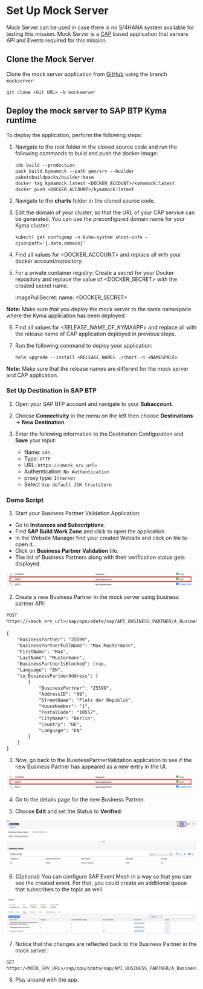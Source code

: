 # Set Up Mock Server
Mock Server can be used in case there is no S/4HANA system available for testing this mission. Mock Server is a [CAP](https://cap.cloud.sap/docs/get-started/) based application that servers API and Events required for this mission.
## Clone the Mock Server

Clone the mock server application from [GitHub](https://github.com/SAP-samples/btp-s4hana-kyma-business-process-extension) using the branch `mockserver`:

```
git clone <Git URL> -b mockserver
```

## Deploy the mock server to SAP BTP Kyma runtime

To deploy the application, perform the following steps:

1. Navigate to the root folder in the cloned source code and run the following commands to build and push the docker image:

    ```shell
    cds build --production
    pack build kymamock --path gen/srv --builder paketobuildpacks/builder:base
    docker tag kymamock:latest <DOCKER_ACCOUNT>/kymamock:latest
    docker push <DOCKER_ACCOUNT>/kymamock:latest
    ```

2. Navigate to the **charts** folder in the cloned source code.

3. Edit the domain of your cluster, so that the URL of your CAP service can be generated. You can use the preconfigured domain name for your Kyma cluster:

    ```
    kubectl get configmap -n kube-system shoot-info -ojsonpath='{.data.domain}'
    ```
4. Find all values for <DOCKER_ACCOUNT> and replace all with your docker account/repository.

5. For a private container registry: Create a secret for your Docker repository and replace the value of <DOCKER_SECRET> with the created secret name.
   
    imagePullSecret: name: <DOCKER_SECRET>

**Note:** Make sure that you deploy the mock server to the same namespace where the Kyma application has been deployed.

6. Find all values for <RELEASE_NAME_OF_KYMAAPP> and replace all with the release name of CAP application deployed in previous steps.

7. Run the following command to deploy your application:

    ```
    helm upgrade --install <RELEASE_NAME> ./chart -n <NAMESPACE>
    ```
    
**Note:** Make sure that the release names are different for the mock server and CAP application.

### Set Up Destination in SAP BTP

1. Open your SAP BTP account and navigate to your **Subaccount**.

2. Choose **Connectivity** in the menu on the left then choose **Destinations** &rarr; **New Destination**.

3. Enter the following information to the Destination Configuration and **Save** your input:

    - Name: `s4h`
    - Type: `HTTP`
    - URL: `https://<mock_srv_url>`
    - Authentication: `No Authentication`
    - proxy type: `Internet`
    - Select `Use default JDK truststore`

### Demo Script

1. Start your Business Partner Validation Application:

- Go to **Instances and Subscriptions**.
- Find **SAP Build Work Zone** and click to open the application.
- In the Website Manager find your created Website and click on tile to open it.
- Click on **Business Partner Validation** tile.
- The list of Business Partners along with their verification status gets displayed.

 ![App](./images/mock01.png)

2. Create a new Business Partner in the mock server using business partner API:

```
POST https://<mock_srv_url>/sap/opu/odata/sap/API_BUSINESS_PARTNER/A_BusinessPartner

{
    "BusinessPartner": "25599",
    "BusinessPartnerFullName": "Max Mustermann",
    "FirstName": "Max",
    "LastName": "Mustermann",
    "BusinessPartnerIsBlocked": true,
    "Language": "EN",
    "to_BusinessPartnerAddress": [
        {
            "BusinessPartner": "25599",
            "AddressID": "99",
            "StreetName": "Platz der Republik",
            "HouseNumber": "1",
            "PostalCode": "10557",
            "CityName": "Berlin",
            "Country": "DE",
            "Language": "EN"
        }
    ]
}
```

3. Now, go back to the BusinessPartnerValidation application to see if the new Business Partner has appeared as a new entry in the UI.

 ![App](./images/mock01.png)

4. Go to the details page for the new Business Partner.

5. Choose **Edit** and set the Status to **Verified**.

 ![Backend](./images/mock02.png)

6. (Optional) You can configure SAP Event Mesh in a way so that you can see the created event. For that, you could create an additional queue that subscribes to the topic as well.

 ![Backend](./images/mock03.png)

7. Notice that the changes are reflected back to the Business Partner in the mock server.

```
GET https:/<MOCK_SRV_URL>/sap/opu/odata/sap/API_BUSINESS_PARTNER/A_BusinessPartner('25599')

```

8. Play around with the app.
